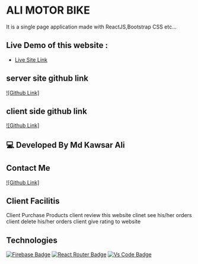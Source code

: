 

# ALI MOTOR BIKE

It is a single page application made with ReactJS,Bootstrap CSS etc...

## Live Demo of this website :

- [Live Site Link](https://motor-bike-ec52d.web.app/home/)

## server site github link
[![Github Link]](https://github.com/programming-hero-web-course-4/niche-website-server-side-kawsaralidev)

## client side github link
[![Github Link]](https://github.com/programming-hero-web-course-4/niche-website-client-side-kawsaralidev)

## 💻 Developed By Md Kawsar Ali
## Contact Me
[![Github Link]](https://github.com/kawsaralidev)

## Client Facilitis
Client Purchase Products
client review this website
clinet see his/her orders
client delete his/her orders
client give rating to website
## Technologies
[![Firebase Badge](https://img.shields.io/badge/Firebase-FFCB2B?style=for-the-badge&logo=firebase&logoColor=white)](https://github.com/kawsaralidev)
[![React Router Badge](https://img.shields.io/badge/React_Router-CA4245?style=for-the-badge&logo=react-router&logoColor=white)](https://github.com/kawsaralidev)
[![Vs Code Badge](https://img.shields.io/badge/Visual_Studio_Code-0078D6?style=for-the-badge&logo=visualstudiocode&logoColor=white)](https://github.com/kawsaralidev)
